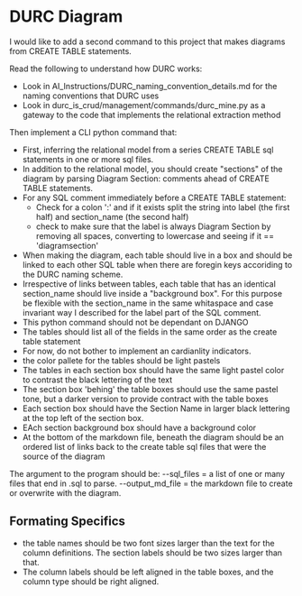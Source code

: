 DURC Diagram
============

I would like to add a second command to this project that makes diagrams from CREATE TABLE statements.

Read the following to understand how DURC works:

* Look in AI_Instructions/DURC_naming_convention_details.md for the naming conventions that DURC uses
* Look in durc_is_crud/management/commands/durc_mine.py as a gateway to the code that implements the relational extraction method

Then implement a CLI python command that:

* First, inferring the relational model from a series CREATE TABLE sql statements in one or more sql files.
* In addition to the relational model, you should create "sections" of the diagram by parsing Diagram Section: comments ahead of CREATE TABLE statements.
* For any SQL comment immediately before a CREATE TABLE statement:
  * Check for a colon ':' and if it exists split the string into label (the first half) and section_name (the second half)
  * check to make sure that the label is always Diagram Section by removing all spaces, converting to lowercase and seeing if it == 'diagramsection'
* When making the diagram, each table should live in a box and should be linked to each other SQL table when there are foregin keys accoriding to the DURC naming scheme.
* Irrespective of links between tables, each table that has an identical section_name should live inside a "background box". For this purpose be flexible with the section_name in the same whitaspace and case invariant way I described for the label part of the SQL comment.
* This python command should not be dependant on DJANGO
* The tables should list all of the fields in the same order as the create table statement
* For now, do not bother to implement an cardianlity indicators.
* the color pallete for the tables should be light pastels
* The tables in each section box should have the same light pastel color to contrast the black lettering of the text
* The section box 'behing' the table boxes should use the same pastel tone, but a darker version to provide contract with the table boxes
* Each section box should have the Section Name in larger black lettering at the top left of the section box.
* EAch section background box should have a background color
* At the bottom of the markdown file, beneath the diagram should be an ordered list of links back to the create table sql files that were the source of the diagram

The argument to the program should be:
--sql_files = a list of one or many files that end in .sql to parse.
--output_md_file = the markdown file to create or overwrite with the diagram.

Formating Specifics
------------

* the table names should be two font sizes larger than the text for the column definitions. The section labels should be two sizes larger than that.
* The column labels should be left aligned in the table boxes, and the column type should be right aligned.
